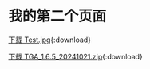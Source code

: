 # 我的第二个页面

<!-- [Tga](https://www.baidu.com/) 链接语法 -->

<!-- [下载 TGA_1.6.5_20241021](TGA_1.6.5_20241021.zip) -->

<!-- <a href="docs/TGA_1.6.5_20241021.zip" download>点击下载 TGA_1.6.5_20241021.zip</a> -->

<!-- <a href="docs/Test.jpg" download>点击下载 Test.jpg </a> -->


[下载 Test.jpg](Test.jpg){:download}

[下载 TGA_1.6.5_20241021.zip](TGA_1.6.5_20241021.zip){:download}